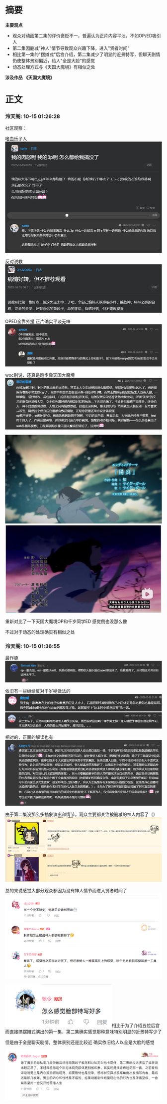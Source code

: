 # 摘要

**主要观点**
- 观众对动画第二集的评价褒贬不一，普遍认为正片内容平淡，不如OP/ED吸引人
- 第二集因删减"神人"情节导致观众兴趣下降，进入"贤者时间"
- 相比第一集的"摆摊式"后宫介绍，第二集减少了明显的近景特写，但聊天剧情仍使整体景别偏近，给人"全是大脸"的感觉
- 动态处理方式与《天国大魔境》有相似之处

**涉及作品**
**《天国大魔境》**


# 正文

### **泠天阁**: 10-15 01:26:28
社区观察：

嗜血乐子人![image](../../pic_file/20251015_014602/5ea40ba66afa58cf1aa02bf9297a287e.png)

反对说教![image](../../pic_file/20251015_014602/77ca483c92086606e9ce386fc04371fb.png)

OPED全靠外援 正片确实平淡无味![image](../../pic_file/20251015_014602/98689da84e7a11a65b27cbf7eff1c438.png)

woc别说，还真是跑步像天国大魔境![image](../../pic_file/20251015_014602/f1052ca6f8bf2f1969a41c745dd0f4da.png)

![image](../../pic_file/20251015_014602/8c695b0ae5c56b34df2be9b058e942ca.png)![image](../../pic_file/20251015_014602/1110d4b3bfd667525903745e5f1c468d.png)

重新对比了一下天国大魔境OP和千岁同学ED 感觉倒也没那么像

不过对于动态的处理确实有相似之处

### **泠天阁**: 10-15 01:36:55
最作豚![image](../../pic_file/20251015_014602/a8c43f286277f24f65e35386f29865a2.png)

依旧有一些继续反对千岁朔做法的![image](../../pic_file/20251015_014602/3baa099d57a96d455db21a06076a4a82.png)![image](../../pic_file/20251015_014602/cd8b0e28e38545ec660b922a7cd9900a.png)

相对的，正面的解读也有![image](../../pic_file/20251015_014602/eb80f751a423acd2285fe5b70ee6a204.png)

由于第二集没那么多抽象演出和情节，观众主要都关注被删减的神人内容了（）![image](../../pic_file/20251015_014602/c7f4e190b03ef74700ded24b7d113bf3.png)

总的来说感觉大部分观众都因为没有神人情节而进入贤者时间了![image](../../pic_file/20251015_014602/58ec944a87fda025abef89cdefbf604d.png)

![image](../../pic_file/20251015_014602/7bd3d7b9067180ebf113d50e11bf31bf.png)相比于为了介绍五位后宫而直接搞摆摊式演出的第一集，第二集确实感觉那种意味特别明显的近景特写少了

但是由于全是聊天剧情，整体景别还是比较近 确实依旧给人以全是大脸的感觉

![image](../../pic_file/20251015_014602/3b6e1506be20c03845a0b41241722fae.png)
